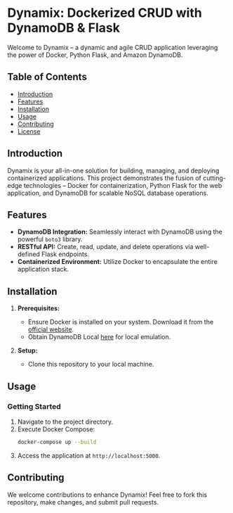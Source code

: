 # Dynamix: Dockerized CRUD with DynamoDB & Flask

Welcome to Dynamix – a dynamic and agile CRUD application leveraging the power of Docker, Python Flask, and Amazon DynamoDB.

## Table of Contents
- [Introduction](#introduction)
- [Features](#features)
- [Installation](#installation)
- [Usage](#usage)
- [Contributing](#contributing)
- [License](#license)

## Introduction

Dynamix is your all-in-one solution for building, managing, and deploying containerized applications. This project demonstrates the fusion of cutting-edge technologies – Docker for containerization, Python Flask for the web application, and DynamoDB for scalable NoSQL database operations.

## Features

- **DynamoDB Integration:** Seamlessly interact with DynamoDB using the powerful `boto3` library.
- **RESTful API:** Create, read, update, and delete operations via well-defined Flask endpoints.
- **Containerized Environment:** Utilize Docker to encapsulate the entire application stack.

## Installation

1. **Prerequisites:**
   - Ensure Docker is installed on your system. Download it from the [official website](https://www.docker.com/products/docker-desktop).
   - Obtain DynamoDB Local [here](https://docs.aws.amazon.com/amazondynamodb/latest/developerguide/DynamoDBLocal.DownloadingAndRunning.html) for local emulation.

2. **Setup:**
   - Clone this repository to your local machine.

## Usage

### Getting Started
1. Navigate to the project directory.
2. Execute Docker Compose:
    ```bash
    docker-compose up --build
    ```
3. Access the application at `http://localhost:5000`.

## Contributing

We welcome contributions to enhance Dynamix! Feel free to fork this repository, make changes, and submit pull requests.


